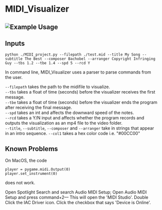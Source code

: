 # MIDI_Visualizer
## ![Example Usage](examples/videos/SNK_vid.gif)
## Inputs
```
python ./MIDI_project.py --filepath ./test.mid --title My Song --subtitle The Best --composer Bachobel --arranger Copyright Infringing Guy --tbs 1.2 --tbe 1.4 --spd 5 --rcd Y
```
In command line, MIDI_Visualizer uses a parser to parse commands from the user.

```--filepath``` takes the path to the midifile to visualize.  
```--tbs``` takes a float of time (seconds) before the visualizer receives the first message.  
```--tbe``` takes a float of time (seconds) before the visualizer ends the program after receiving the final message.  
```--spd``` takes an int and affects the downward speed of the notes.  
```--rcd``` takes a Y/N input and affects whether the program records and outputs the visualization as an mp4 file to the video folder.  
```--title```, ```--subtitle```, ```--composer``` and ```--arranger``` take in strings that appear in an intro sequence.
```--col1``` takes a hex color code i.e. "#00CC00" 


## Known Problems
On MacOS, the code 
```
player = pygame.midi.Output(0)
player.set_instrument(0)
```
does not work. 

Open Spotlight Search and search Audio MIDI Setup;
Open Audio MIDI Setup and press command+2––
This will open the 'MIDI Studio'.
Double Click the IAC Driver icon.
Click the checkbox that says 'Device is Online'.
